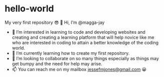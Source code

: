 # hello-world
My very first repository 😎
👋 Hi, I’m @magga-jay
- 👀 I’m interested in learning to code and developing websites and creating and creating a learning platform that will help novice like me who are interested in coding to attain a better knowledge of the coding world.
- 🌱 I’m currently learning how to create my first repository.
- 💞️ I’m looking to collaborate on so many things especially as things may get bumpy and the need for help may arise.
- 📫 You can reach me on my mailbox jessefmjones@gmail.com 😀
